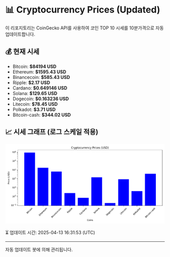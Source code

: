 
# 📊 Cryptocurrency Prices (Updated)

이 리포지토리는 CoinGecko API를 사용하여 코인 TOP 10 시세를 10분가격으로 자동 업데이트합니다.

## 💰 현재 시세
- Bitcoin: **$84194 USD**
- Ethereum: **$1595.43 USD**
- Binancecoin: **$585.43 USD**
- Ripple: **$2.17 USD**
- Cardano: **$0.649146 USD**
- Solana: **$129.65 USD**
- Dogecoin: **$0.163236 USD**
- Litecoin: **$78.45 USD**
- Polkadot: **$3.71 USD**
- Bitcoin-cash: **$344.02 USD**

## 📈 시세 그래프 (로그 스케일 적용)
![Crypto Prices](crypto_prices.png)

⏳ 업데이트 시간: 2025-04-13 16:31:53 (UTC)

---
자동 업데이트 봇에 의해 관리됩니다.
